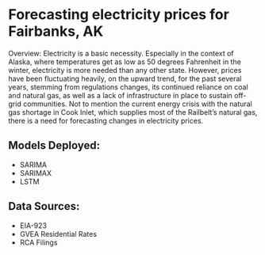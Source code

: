 # Forecasting electricity prices for Fairbanks, AK 

Overview: Electricity is a basic necessity. Especially in the context of Alaska, where temperatures get as low as 50 degrees Fahrenheit in the winter, electricity is more needed than any other state. However, prices have been fluctuating heavily, on the upward trend, for the past several years, stemming from regulations changes, its continued reliance on coal and natural gas, as well as a lack of infrastructure in place to sustain off-grid communities. Not to mention the current energy crisis with the natural gas shortage in Cook Inlet, which supplies most of the Railbelt’s natural gas, there is a need for forecasting changes in electricity prices.


## Models Deployed: 
- SARIMA
- SARIMAX
- LSTM

## Data Sources: 
- EIA-923
- GVEA Residential Rates
- RCA Filings




